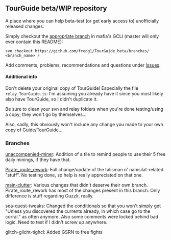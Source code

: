 ## TourGuide beta/WIP repository

A place where you can help beta-test (or get early access to) unofficially released changes.

Simply checkout the [appropriate branch](https://github.com/fredg1/TourGuide_beta/branches) in mafia's GCLI (master will only ever contain this README):

`svn checkout https://github.com/fredg1/TourGuide_beta/branches/ <branch_name> /`

Add comments, problems, recommendations and questions under [Issues](https://github.com/fredg1/TourGuide_beta/issues).


#### Additional info
Don't delete your original copy of TourGuide! Especially the file `relay_TourGuide.js`: I'm assuming you already have it since you most likely also have TourGuide, so I didn't duplicate it.

Be sure to clean your svn and relay folders when you're done testing/using a copy; they won't go by themselves...


Also, sadly, this obviously won't include any change you made to your own copy of Guide/TourGuide...

### Branches

[unaccompanied-miner](https://github.com/cdrock/TourGuide/pull/17): Addition of a tile to remind people to use their 5 free daily minings, if they have that.

[Pirate_route_rework](https://github.com/cdrock/TourGuide/pull/16): Full change/update of the talisman o' namsilat-related "stuff". No testing done, so help is really appreciated on that one.

[main-clutter](https://github.com/cdrock/TourGuide/pull/13): Various changes that didn't deserve their own branch. Pirate_route_rework has most of the changes present in this branch. Only difference is stuff regarding Guzzlr, really.

sea-quest-tweaks: Changed the conditionals so that you won't simply get "Unless you discovered the currents already, in which case go to the corral." as often anymore. Also some comments were locked behind bad logic. Need to test if I didn't screw up anywhere.

glitch-gilcht-tighcl: Added GSRN to free fights
